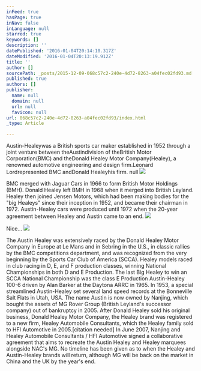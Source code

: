 ```yaml
---
inFeed: true
hasPage: true
inNav: false
inLanguage: null
starred: true
keywords: []
description: ''
datePublished: '2016-01-04T20:14:10.317Z'
dateModified: '2016-01-04T20:13:19.912Z'
title: ''
author: []
sourcePath: _posts/2015-12-09-068c57c2-240e-4d72-8263-a04fec02fd93.md
published: true
authors: []
publisher:
  name: null
  domain: null
  url: null
  favicon: null
url: 068c57c2-240e-4d72-8263-a04fec02fd93/index.html
_type: Article

---
```

Austin-Healeywas a British sports car maker established in 1952 through a joint venture between theAustindivision of theBritish Motor Corporation(BMC) and theDonald Healey Motor Company(Healey), a renowned automotive engineering and design firm.Leonard Lordrepresented BMC andDonald Healeyhis firm.
null
![](https://the-grid-user-content.s3-us-west-2.amazonaws.com/b93c5e39-090b-434e-9677-b10cda167b68.JPG)

BMC merged with Jaguar Cars in 1966 to form British Motor
Holdings (BMH). Donald Healey left BMH in 1968 when it merged into British
Leyland. Healey then joined Jensen Motors, which had been making bodies for the
"big Healeys" since their inception in 1952, and became their
chairman in 1972\. Austin-Healey cars were produced until 1972 when the 20-year
agreement between Healey and Austin came to an end.
![](https://the-grid-user-content.s3-us-west-2.amazonaws.com/374e8c27-ce53-4ef2-b461-f8f67e68e642.JPG)

Nice...
![](https://the-grid-user-content.s3-us-west-2.amazonaws.com/f62c0635-ce7b-4e0b-b94f-21181d6ed20c.jpg)

The Austin Healey was extensively raced by the Donald Healey Motor Company in Europe at Le Mans and in Sebring in the U.S., in classic rallies by the BMC competitions department, and was recognized from the very beginning by the Sports Car Club of America (SCCA). Healey models raced in club racing in D, E, and F production classes, winning National Championships in both D and E Production. The last Big Healey to win an SCCA National Championship was the class E Production Austin-Healey 100-6 driven by Alan Barker at the Daytona ARRC in 1965\. In 1953, a special streamlined Austin-Healey set several land speed records at the Bonneville Salt Flats in Utah, USA.
The name Austin is now owned by Nanjing, which bought the assets of MG Rover Group (British Leyland's successor company) out of bankruptcy in 2005\. After Donald Healey sold his original business, Donald Healey Motor Company, the Healey brand was registered to a new firm, Healey Automobile Consultants, which the Healey family sold to HFI Automotive in 2005.\[citation needed\] In June 2007, Nanjing and Healey Automobile Consultants / HFI Automotive signed a collaborative agreement that aims to recreate the Austin Healey and Healey marquees alongside NAC's MG. No timeline has been given as to when the Healey and Austin-Healey brands will return, although MG will be back on the market in China and the UK by the year's end.